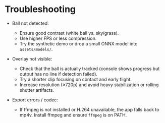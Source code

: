 # Troubleshooting

- Ball not detected:
  - Ensure good contrast (white ball vs. sky/grass).
  - Use higher FPS or less compression.
  - Try the synthetic demo or drop a small ONNX model into `assets/models/`.

- Overlay not visible:
  - Check that the ball is actually tracked (console shows progress but output has no line if detection failed).
  - Try a shorter clip focusing on contact and early flight.
  - Increase resolution (≥720p) and avoid heavy stabilization or rolling shutter artifacts.

- Export errors / codec:
  - If ffmpeg is not installed or H.264 unavailable, the app falls back to mp4v. Install ffmpeg and ensure `ffmpeg` is on PATH.
